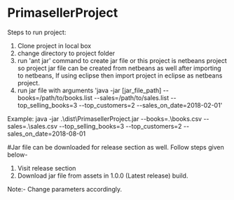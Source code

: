 # PrimasellerProject

Steps to run project:
1. Clone project in local box 
2. change directory to project folder 
3. run 'ant jar' command to create jar file or this project is netbeans project so project jar file can be created from netbeans as well after importing to netbeans, If using eclipse then import project in eclipse as netbeans project.
4. run jar file with arguments 'java -jar [jar_file_path] --books=/path/to/books.list --sales=/path/to/sales.list --top_selling_books=3 --top_customers=2 --sales_on_date=2018-02-01'

Example:  java -jar .\dist\PrimasellerProject.jar --books=.\\books.csv --sales=.\\sales.csv --top_selling_books=3 --top_customers=2 --sales_on_date=2018-08-01

#Jar file can be downloaded for release section as well.  Follow steps given below-
1. Visit release section
2. Download jar file from assets in 1.0.0 (Latest release) build.

Note:- Change parameters accordingly. 
